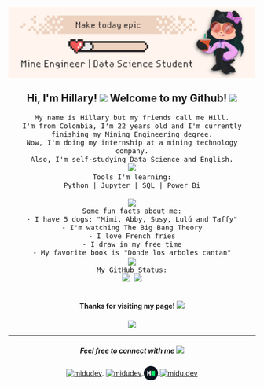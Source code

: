 <p align="center" width="300">
   <img align="center" width="1000" src="https://github.com/abloominghill/abloominghill/blob/f66584757c6ff5e7eb2b1bbbf5b49295257715f7/imagen_2.svg" />
   <h2 align="center"> Hi, I'm Hillary! <img src="https://media.giphy.com/media/daU84afaTNkHoozNI4/giphy.gif" width="50"> Welcome to my Github!  <img src="https://media.giphy.com/media/Ts04d5yw9jJI4qBUFE/giphy.gif" width="30"> </h2>
</p>

<p align="center">
   <samp>
   My name is Hillary but my friends call me Hill. <br /> I'm from Colombia, I'm 22 years old and I'm currently finishing my Mining Engineering degree. <br /> Now, I'm doing my internship at a mining technology company.<br /> Also, I'm self-studying Data Science and English. <br />
    <img src="https://media4.giphy.com/media/1wptBhqkNgW3RwKz8g/giphy.gif?cid=790b76112eb5ec6ad7bcc5a383d48f468952f76d52283558&rid=giphy.gif&ct=s" width="60">
  <br> 
  Tools I'm learning:<br>
  Python | Jupyter |  SQL | Power Bi<br><br>
   <img align="center" width="60" src="https://media1.giphy.com/media/TJ9cPR4x4ANqsZqogT/giphy.gif?cid=790b76113cf44b20dcc0a659620891ef4d622edf5f8b6a38&rid=giphy.gif&ct=s"/><br> 
Some fun facts about me:<br>
      - I have 5 dogs: "Mimi, Abby, Susy, Lulú and Taffy"<br>
      - I'm watching The Big Bang Theory<br>
      - I love French fries<br>
      - I draw in my free time<br>
      - My favorite book is "Donde los arboles cantan"<br>
     <img align="center" width="60" src="https://media3.giphy.com/media/ALMAOMdzibUWZtfdX7/200w.webp?cid=ecf05e4705rttzyh32ia75q7zsglq46q8j8ogojhs96w5hmr&rid=200w.webp&ct=s"/><br>
 My GitHub Status:<br>
 <img width="400" src="https://github-readme-stats.vercel.app/api?username=abloominghill&show_icons=true&title_color=262B37&icon_color=FF5757&text_color=262B37">
 <img width="335" src = "https://github-readme-stats.vercel.app/api/top-langs/?username=abloominghill&show_icons=true&layout=compact&title_color=262B37&icon_color=FF5757&text_color=262B37"><br><br>     
  <samp>
</p>
      

<h4 align="center"> Thanks for visiting my page! <img src="https://media1.giphy.com/media/egY34lzjJ0pni2P9Ma/giphy.gif?cid=790b76118acaadd6e181074c543e354203e5a8a714d51bd8&rid=giphy.gif&ct=s" width="25"></h4>
      
<p align="center"><img align="center" src="http://estruyf-github.azurewebsites.net/api/VisitorHit?user=abloominghill&repo=abloominghill&countColor&countColor&countColor=#4A5FAF" width="98"/>   
      
---
      
<h5 align="center">Feel free to connect with me <img src="https://media.giphy.com/media/Yq2i0ppH5InKExkg4N/giphy.gif" width="50"></h5>
<p align="center">
   <a href="https://www.linkedin.com/in/hillarymd/" target="blank" style='margin-right:4px'><img align="center" src="https://cdn-icons-png.flaticon.com/512/145/145807.png" alt="midudev" height="28px" width="28px" />   </a>
      <a href="https://twitter.com/abloominghill_" target="blank">
    <img align="center" src="https://cdn-icons-png.flaticon.com/512/179/179342.png" alt="midudev" height="28px" width="28px" />
  </a>
   <a href="https://www.hackerrank.com/abloominghill" target="blank"> <img align="center" src="https://github.com/abloominghill/abloominghill/blob/0d55d161b4630147e5a381f881c0796b8babccf1/imagen_4.svg" alt="midu.dev" height="29px" width="29px" />
  </a> 
    <a href="https://www.sololearn.com/profile/24317673" target="blank"> <img align="center" src="https://iconape.com/wp-content/png_logo_vector/sololearn.png" alt="midu.dev" height="28px" width="28px" />
  </a>
   
</p>

